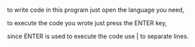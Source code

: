 to write code in this program just open the language you need,

to execute the code you wrote just press the ENTER key,

since ENTER is used to execute the code use | to separate lines.
